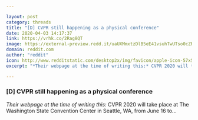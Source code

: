 ```yaml
---

layout: post
category: threads
title: "[D] CVPR still happening as a physical conference"
date: 2020-04-03 14:17:37
link: https://vrhk.co/2Rag8QT
image: https://external-preview.redd.it/uaUXMmxtzDlB5eE41vsuhTwUTso0cZRaI8rw2q4i8vE.jpg?width=1024&height=536.12565445&auto=webp&crop=1024:536.12565445,smart&s=ff1b2e53735dd22e07a23d3420dbf41760ff4abf
domain: reddit.com
author: "reddit"
icon: http://www.redditstatic.com/desktop2x/img/favicon/apple-icon-57x57.png
excerpt: "*Their webpage at the time of writing this:* CVPR 2020 will take place at The Washington State Convention Center in Seattle, WA, from June 16 to..."

---
```


### [D] CVPR still happening as a physical conference

*Their webpage at the time of writing this:* CVPR 2020 will take place at The Washington State Convention Center in Seattle, WA, from June 16 to...